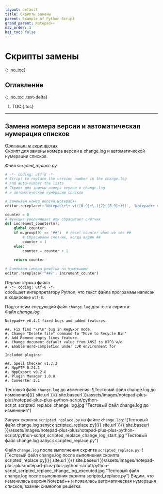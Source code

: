 ```yaml
---
layout: default
title: Скрипты замены
parent: Example of Python Script
grand_parent: Notepad++
nav_order: 1
has_toc: false
---
```


# Скрипты замены
{: .no_toc}

## Оглавление
{: .no_toc .text-delta}

1. TOC
{:toc}

---

## Замена номера версии и автоматическая нумерация списков

[Оригинал на скриншотах](https://sourceforge.net/projects/npppythonscript/)   
Скрипт для замены номера версии в change.log и автоматической нумерации списков.

Файл _scripted_replace.py_
```python
# -*- coding: utf-8 -*-
# Script to replace the version number in the change.log
# and auto-number the lists
# Скрипт для замены номера версии в change.log
# и автоматической нумерации списков

# Заменяем номер версии Notepad++
editor.rereplace(r'Notepad\+\+ v(([0-9]+\.){2}([0-9]+)?)', 'Notepad++ v6.5.5')

counter = 0
# Функция увеличивает или сбрасывает счётчик
def increment_counter(m):
    global counter
    if m.group(0) == '##':  # reset counter when we see ##
        # Сбрасываем счётчик, когда видим ##
        counter = 1
    else:
        counter = counter + 1
    
    return counter

# Заменяем символ решётка на нумерацию
editor.rereplace('^##?', increment_counter)
```

Первая строка файла   
`# -*- coding: utf-8 -*-`   
сообщает интерпретатору Python, что текст файла программы написан в кодировке `utf-8`.

Подготовим следующий файл `change.log` для теста скрипта:   
Файл _change.log_
```
Notepad++ v6.4.1 fixed bugs and added features:

##. Fix find "\r\n" bug in RegExpr mode.
#. Change "Delete file" command to "Move to Recycle Bin"
#. Add Remove empty lines feature.
#. Change document default value from ANSI to UTF8 w/o
#. Enable Word-completion under CJK environment for

Included plugins:

##. Spell Checker v1.3.3
#. NppFTP 0.24.1
#. NppExport v0.2.8
#. Plugin Manager 1.0.8
#. Converter 3.1
```

Тестовый файл `change.log` до изменения:
![Тестовый файл change.log до изменения]({{ site.url }}{{ site.baseurl }}/assets/images/notepad-plus-plus/notepad-plus-plus-python-script/python-script_scripted_replace_change_log.jpg "Тестовый файл change.log до изменения")

Запуск скрипта `scripted_replace.py` на файле `change.log`:
![Тестовый файл change.log запуск scripted_replace.py]({{ site.url }}{{ site.baseurl }}/assets/images/notepad-plus-plus/notepad-plus-plus-python-script/python-script_scripted_replace_change_log_start.jpg "Тестовый файл change.log запуск scripted_replace.py")

Файл `change.log` после выполнения скрипта `scripted_replace.py`:
![Тестовый файл change.log после выполнения скрипта scripted_replace.py]({{ site.url }}{{ site.baseurl }}/assets/images/notepad-plus-plus/notepad-plus-plus-python-script/python-script_scripted_replace_change_log_executed.jpg "Тестовый файл change.log после выполнения скрипта scripted_replace.py")
Видим, что изменилась версия Notepad++ и появилась автоматическая нумерация списков, взамен символов решётка.